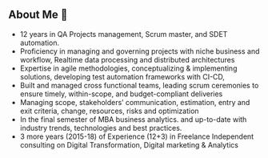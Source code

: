 ## About Me 👋

- 12 years in QA Projects management, Scrum master, and SDET automation.
- Proficiency in managing and governing projects with niche business and workflow, Realtime data processing and distributed architectures
- Expertise in agile methodologies, conceptualizing & implementing solutions, developing test automation frameworks with CI-CD,
- Built and managed cross functional teams, leading scrum ceremonies to ensure timely, within-scope, and budget-compliant deliveries
- Managing scope, stakeholders’ communication, estimation, entry and exit criteria, change, resources, risks and optimization
- In the final semester of MBA business analytics. and up-to-date with industry trends, technologies and best practices.
- 3 more years (2015-18) of Experience (12+3) in Freelance Independent consulting on Digital Transformation, Digital marketing & Analytics

<!--
**svaroon/svaroon** is a ✨ _special_ ✨ repository because its `README.md` (this file) appears on your GitHub profile.

Here are some ideas to get you started:

- 🔭 I’m currently working on ...
- 🌱 I’m currently learning ...
- 👯 I’m looking to collaborate on ...
- 🤔 I’m looking for help with ...
- 💬 Ask me about ...
- 📫 How to reach me: ...
- 😄 Pronouns: ...
- ⚡ Fun fact: ...
-->

